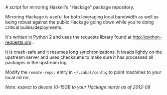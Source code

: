 A script for mirroring Haskell's "Hackage" package repository.

Mirroring Hackage is useful for both leveraging local bandwidth
as well as being robust against the public Hackage going down while
you're doing critical builds/deployments.

It's written in Python 2 and uses the requests library found at
http://python-requests.org .

It is crash-safe and it resumes long synchronizations.  It treads
lightly on the upstream server and uses checksums to make sure it
has processed all packages in the upstream log.

Modify the `remote-repo:` entry in `~/.cabal/config` to point machines
to your local mirror.

*Note: expect to devote 10-15GB to your Hackage mirror as of 2012-08*
